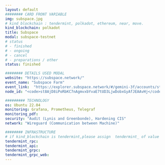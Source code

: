 ```yaml
---
layout: default
######## CARD FRONT VARIABLE
img: subspace.jpg
# kind blockchain : tendermint, polkadot, ethereum, near, move.
kind_blockchain: polkadot
title: Subspace 
modal: subspace-testnet
# status
# - finished
# - ongoing
# - cancel
# - preparations / other
status: finished

######## DETAILS USED MODAL
website: "https://subspace.network/"
event_name: "Subspace Farm"
event_link:  "https://explorer.subspace.network/#/gemini-3f/accounts/st8AjD8iPoRbKC7nAgmvxbYvaE7tUD3LjwDobxGyAfJEAAvHj"
node_id: "<code>st8AjD8iPoRbKC7nAgmvxbYvaE7tUD3LjwDobxGyAfJEAAvHj</code>"

######### TECHNOLOGY
os: Ubuntu 22.04
monitoring: Grafana, Prometheus, Telegraf
monitoring_pdf: 
security: "Audit (Lynis and Greenbonde), Hardening CIS"
network: "Wireguard (Communication between Machine)"

######## INFRASTRUCTURE
# if kind_blockchain is tendermint,please assign  tendermint_ of value
tendermint_rpc:
tendermint_api:
tendermint_grpc:
tendermint_grpc_web:
---
```

